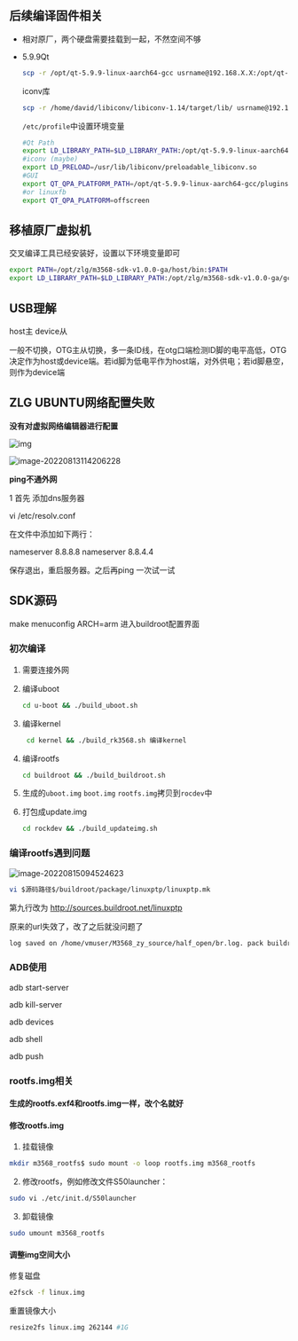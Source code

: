 

## 后续编译固件相关

- 相对原厂，两个硬盘需要挂载到一起，不然空间不够

- 5.9.9Qt

  ```bash
  scp -r /opt/qt-5.9.9-linux-aarch64-gcc usrname@192.168.X.X:/opt/qt-5.9.9-linux-aarch64-gcc
  ```

  iconv库

  ```bash
  scp -r /home/david/libiconv/libiconv-1.14/target/lib/ usrname@192.168.X.X:/usr/lib/libiconv
  ```

  `/etc/profile`中设置环境变量

  ```bash
  #Qt Path
  export LD_LIBRARY_PATH=$LD_LIBRARY_PATH:/opt/qt-5.9.9-linux-aarch64-gcc/lib
  #iconv (maybe)
  export LD_PRELOAD=/usr/lib/libiconv/preloadable_libiconv.so
  #GUI
  export QT_QPA_PLATFORM_PATH=/opt/qt-5.9.9-linux-aarch64-gcc/plugins/platforms/
  #or linuxfb
  export QT_QPA_PLATFORM=offscreen 
  ```
  



## 移植原厂虚拟机

交叉编译工具已经安装好，设置以下环境变量即可

```bash
export PATH=/opt/zlg/m3568-sdk-v1.0.0-ga/host/bin:$PATH
export LD_LIBRARY_PATH=$LD_LIBRARY_PATH:/opt/zlg/m3568-sdk-v1.0.0-ga/gcc-buildroot-9.3.0-2020.03-x86_64_aarch64-rockchip-linux-gnu/lib
```



## USB理解

host主 device从

一般不切换，OTG主从切换，多一条ID线，在otg口端检测ID脚的电平高低，OTG决定作为host或device端。若id脚为低电平作为host端，对外供电；若id脚悬空，则作为device端



## ZLG UBUNTU网络配置失败

**没有对虚拟网络编辑器进行配置**

![img](https://img-blog.csdn.net/20180914103615690?watermark/2/text/aHR0cHM6Ly9ibG9nLmNzZG4ubmV0L3dlaXhpbl80MjEwODQ4NA==/font/5a6L5L2T/fontsize/400/fill/I0JBQkFCMA==/dissolve/70)

![image-20220813114206228](C:\md存图\image-20220813114206228.png)

**ping不通外网**

1 首先 添加dns服务器

vi /etc/resolv.conf

在文件中添加如下两行：

nameserver 8.8.8.8
nameserver 8.8.4.4

保存退出，重启服务器。之后再ping 一次试一试





## SDK源码

make menuconfig  ARCH=arm 进入buildroot配置界面

### 初次编译

1. 需要连接外网

2. 编译uboot

   ```bash
   cd u-boot && ./build_uboot.sh
   ```

3. 编译kernel

   ```bash
    cd kernel && ./build_rk3568.sh 编译kernel
   ```

4. 编译rootfs

   ```bash
   cd buildroot && ./build_buildroot.sh 
   ```

5. 生成的`uboot.img` `boot.img` `rootfs.img`拷贝到`rocdev`中

6. 打包成update.img

   ```bash
   cd rockdev && ./build_updateimg.sh    
   ```

### 编译rootfs遇到问题

![image-20220815094524623](C:\md存图\image-20220815094524623.png)

```bash
vi $源码路径$/buildroot/package/linuxptp/linuxptp.mk
```


第九行改为 http://sources.buildroot.net/linuxptp

原来的url失效了，改了之后就没问题了

```bash
log saved on /home/vmuser/M3568_zy_source/half_open/br.log. pack buildroot image at: /home/vmuser/M3568_zy_source/half_open/buildroot/output/rockchip_rk3568/images/rootfs.ext4
```

### ADB使用

adb start-server

adb kill-server

adb devices

adb shell

adb push

### rootfs.img相关

#### 生成的rootfs.exf4和rootfs.img一样，改个名就好

#### 修改rootfs.img

1. 挂载镜像

```bash
mkdir m3568_rootfs$ sudo mount -o loop rootfs.img m3568_rootfs
```

2. 修改rootfs，例如修改文件S50launcher：

```bash
sudo vi ./etc/init.d/S50launcher
```

3. 卸载镜像

```bash
sudo umount m3568_rootfs
```

#### 调整img空间大小

修复磁盘

```bash
e2fsck -f linux.img
```

重置镜像大小

```bash
resize2fs linux.img 262144 #1G
```

